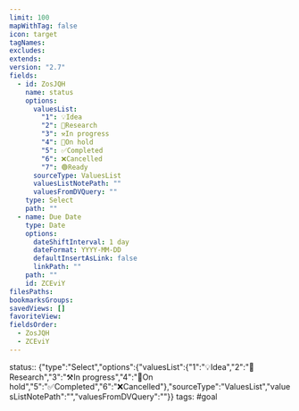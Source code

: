 ```yaml
---
limit: 100
mapWithTag: false
icon: target
tagNames: 
excludes: 
extends: 
version: "2.7"
fields:
  - id: ZosJQH
    name: status
    options:
      valuesList:
        "1": 💡Idea
        "2": 🔎Research
        "3": ⚒️In progress
        "4": 🤚On hold
        "5": ✅Completed
        "6": ❌Cancelled
        "7": 🟢Ready
      sourceType: ValuesList
      valuesListNotePath: ""
      valuesFromDVQuery: ""
    type: Select
    path: ""
  - name: Due Date
    type: Date
    options:
      dateShiftInterval: 1 day
      dateFormat: YYYY-MM-DD
      defaultInsertAsLink: false
      linkPath: ""
    path: ""
    id: ZCEviY
filesPaths: 
bookmarksGroups: 
savedViews: []
favoriteView: 
fieldsOrder:
  - ZosJQH
  - ZCEviY
---
```

status:: {"type":"Select","options":{"valuesList":{"1":"💡Idea","2":"🔎Research","3":"⚒️In progress","4":"🤚On hold","5":"✅Completed","6":"❌Cancelled"},"sourceType":"ValuesList","valuesListNotePath":"","valuesFromDVQuery":""}}
tags: #goal
